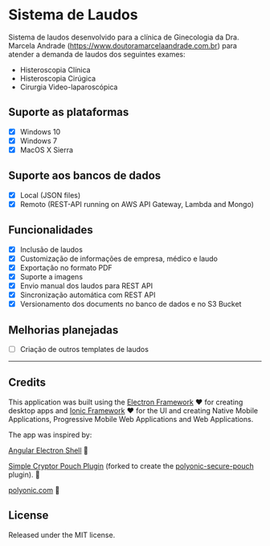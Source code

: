 # Sistema de Laudos

Sistema de laudos desenvolvido para a clínica de Ginecologia da Dra. Marcela Andrade (https://www.doutoramarcelaandrade.com.br) para atender a demanda de laudos dos seguintes exames:
* Histeroscopia Clínica
* Histeroscopia Cirúgica
* Cirurgia Video-laparoscópica

## Suporte as plataformas

* [x] Windows 10
* [x] Windows 7
* [x] MacOS X Sierra

## Suporte aos bancos de dados

* [x] Local (JSON files)
* [X] Remoto (REST-API running on AWS API Gateway, Lambda and Mongo)

## Funcionalidades

* [x] Inclusão de laudos
* [x] Customização de informações de empresa, médico e laudo
* [x] Exportação no formato PDF
* [x] Suporte a imagens
* [X] Envio manual dos laudos para REST API
* [X] Sincronização automática com REST API
* [X] Versionamento dos documents no banco de dados e no S3 Bucket

## Melhorias planejadas
* [ ] Criação de outros templates de laudos

---

## Credits

This application was built using the [Electron Framework](http://electron.atom.io/) :heart: for creating desktop apps and [Ionic Framework](http://ionicframework.com/) :heart: for the UI and creating Native Mobile Applications, Progressive Mobile Web Applications and Web Applications.

The app was inspired by:

[Angular Electron Shell](https://github.com/maximegris/angular-electron) :punch:

[Simple Cryptor Pouch Plugin](https://www.npmjs.com/package/simple-cryptor-pouch) (forked to create the [polyonic-secure-pouch](https://github.com/paulsutherland/polyonic-secure-pouch) plugin). :pray:

[polyonic.com](http://polyonic.com) :metal:

## License

Released under the MIT license.
